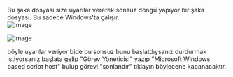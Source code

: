 Bu şaka dosyası size uyarılar vererek sonsuz döngü yapıyor bir şaka dosyası. Bu sadece Windows'ta çalışır.  
![image](https://github.com/user-attachments/assets/7dbefd8f-1d7d-425e-807f-1391cfb5e5f6) 

![image](https://github.com/user-attachments/assets/462f8ac4-eaba-4e7b-93f3-462a5baa90a1)

böyle uyarılar veriyor bide bu sonsuz bunu başlatdıysanız durdurmak istiyorsanız başlata gelip "Görev Yöneticisi" yazıp "Microsoft Windows  based script host" bulup görevi "sonlandır" tıklayın böylecene kapanacaktır.

